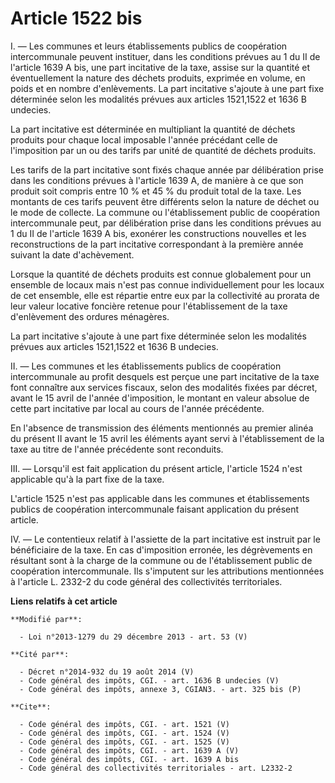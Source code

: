 # Article 1522 bis

I. ― Les communes et leurs établissements publics de coopération intercommunale peuvent instituer, dans les conditions
prévues au 1 du II de l'article 1639 A bis, une part incitative de la taxe, assise sur la quantité et éventuellement la
nature des déchets produits, exprimée en volume, en poids et en nombre d'enlèvements. La part incitative s'ajoute à une part
fixe déterminée selon les modalités prévues aux articles 1521,1522 et 1636 B undecies. 

La part incitative est déterminée en multipliant la quantité de déchets produits pour chaque local imposable l'année
précédant celle de l'imposition par un ou des tarifs par unité de quantité de déchets produits. 

Les tarifs de la part incitative sont fixés chaque année par délibération prise dans les conditions prévues à l'article 1639
A, de manière à ce que son produit soit compris entre 10 % et 45 % du produit total de la taxe. Les montants de ces tarifs
peuvent être différents selon la nature de déchet ou le mode de collecte. La commune ou l'établissement public de coopération
intercommunale peut, par délibération prise dans les conditions prévues au 1 du II de l'article 1639 A bis, exonérer les
constructions nouvelles et les reconstructions de la part incitative correspondant à la première année suivant la date
d'achèvement. 

Lorsque la quantité de déchets produits est connue globalement pour un ensemble de locaux mais n'est pas connue
individuellement pour les locaux de cet ensemble, elle est répartie entre eux par la collectivité au prorata de leur valeur
locative foncière retenue pour l'établissement de la taxe d'enlèvement des ordures ménagères. 

La part incitative s'ajoute à une part fixe déterminée selon les modalités prévues aux articles 1521,1522 et 1636 B
undecies. 

II. ― Les communes et les établissements publics de coopération intercommunale au profit desquels est perçue une part
incitative de la taxe font connaître aux services fiscaux, selon des modalités fixées par décret, avant le 15 avril de
l'année d'imposition, le montant en valeur absolue de cette part incitative par local au cours de l'année précédente. 

En l'absence de transmission des éléments mentionnés au premier alinéa du présent II avant le 15 avril les éléments ayant
servi à l'établissement de la taxe au titre de l'année précédente sont reconduits. 

III. ― Lorsqu'il est fait application du présent article, l'article 1524 n'est applicable qu'à la part fixe de la taxe. 

L'article 1525 n'est pas applicable dans les communes et établissements publics de coopération intercommunale faisant
application du présent article. 

IV. ― Le contentieux relatif à l'assiette de la part incitative est instruit par le bénéficiaire de la taxe. En cas
d'imposition erronée, les dégrèvements en résultant sont à la charge de la commune ou de l'établissement public de
coopération intercommunale. Ils s'imputent sur les attributions mentionnées à l'article L. 2332-2 du code général des
collectivités territoriales.

**Liens relatifs à cet article**

	**Modifié par**:

	  - Loi n°2013-1279 du 29 décembre 2013 - art. 53 (V)

	**Cité par**:

	  - Décret n°2014-932 du 19 août 2014 (V)
	  - Code général des impôts, CGI. - art. 1636 B undecies (V)
	  - Code général des impôts, annexe 3, CGIAN3. - art. 325 bis (P)

	**Cite**:

	  - Code général des impôts, CGI. - art. 1521 (V)
	  - Code général des impôts, CGI. - art. 1524 (V)
	  - Code général des impôts, CGI. - art. 1525 (V)
	  - Code général des impôts, CGI. - art. 1639 A (V)
	  - Code général des impôts, CGI. - art. 1639 A bis
	  - Code général des collectivités territoriales - art. L2332-2
